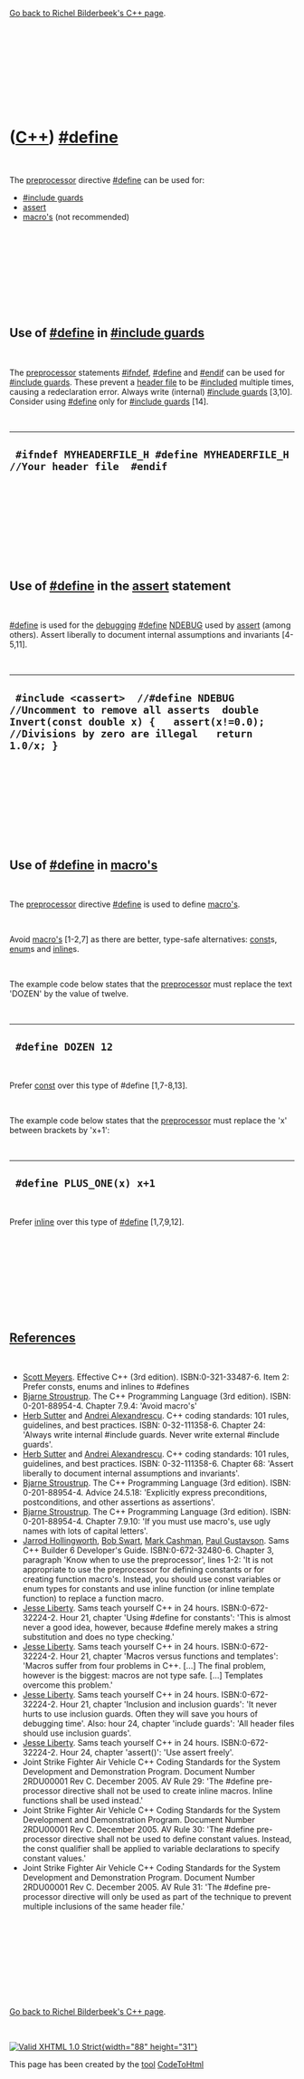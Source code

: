 

[Go back to Richel Bilderbeek's C++ page](Cpp.htm).

 

 

 

 

 

([C++](Cpp.htm)) [\#define](CppDefine.htm)
==========================================

 

The [preprocessor](CppPreprocessor.htm) directive
[\#define](CppDefine.htm) can be used for:

-   [\#include guards](CppIncludeGuard.htm)
-   [assert](CppAssert.htm)
-   [macro's](CppMacro.htm) (not recommended)

 

 

 

 

 

Use of [\#define](CppDefine.htm) in [\#include guards](CppIncludeGuard.htm)
---------------------------------------------------------------------------

 

The [preprocessor](CppPreprocessor.htm) statements
[\#ifndef](CppIfndef.htm), [\#define](CppDefine.htm) and
[\#endif](CppEndif.htm) can be used for [\#include
guards](CppIncludeGuard.htm). These prevent a [header
file](CppHeaderFile.htm) to be [\#included](CppInclude.htm) multiple
times, causing a redeclaration error. Always write (internal) [\#include
guards](CppIncludeGuard.htm) \[3,10\]. Consider using
[\#define](CppDefine.htm) only for [\#include
guards](CppIncludeGuard.htm) \[14\].

 

  ------------------------------------------------------------------------------
  ` #ifndef MYHEADERFILE_H #define MYHEADERFILE_H  //Your header file  #endif`
  ------------------------------------------------------------------------------

 

 

 

 

 

Use of [\#define](CppDefine.htm) in the [assert](CppAssert.htm) statement
-------------------------------------------------------------------------

 

[\#define](CppDefine.htm) is used for the [debugging](CppDebug.htm)
[\#define](CppDefine.htm) [NDEBUG](CppNDEBUG.htm) used by
[assert](CppAssert.htm) (among others). Assert liberally to document
internal assumptions and invariants \[4-5,11\].

 

  --------------------------------------------------------------------------------------------------------------------------------------------------------------------------------
  ` #include <cassert>  //#define NDEBUG //Uncomment to remove all asserts  double Invert(const double x) {   assert(x!=0.0); //Divisions by zero are illegal   return 1.0/x; }`
  --------------------------------------------------------------------------------------------------------------------------------------------------------------------------------

 

 

 

 

 

Use of [\#define](CppDefine.htm) in [macro's](CppMacro.htm)
-----------------------------------------------------------

 

The [preprocessor](CppPreprocessor.htm) directive
[\#define](CppDefine.htm) is used to define [macro's](CppMacro.htm).

 

Avoid [macro's](CppMacro.htm) \[1-2,7\] as there are better, type-safe
alternatives: [const](CppConst.htm)s, [enum](CppEnum.htm)s and
[inline](CppInline.htm)s.

 

The example code below states that the
[preprocessor](CppPreprocessor.htm) must replace the text 'DOZEN' by the
value of twelve.

 

  ---------------------
  ` #define DOZEN 12`
  ---------------------

 

Prefer [const](CppConst.htm) over this type of \#define \[1,7-8,13\].

 

The example code below states that the
[preprocessor](CppPreprocessor.htm) must replace the 'x' between
brackets by 'x+1':

 

  ----------------------------
  ` #define PLUS_ONE(x) x+1`
  ----------------------------

 

Prefer [inline](CppInline.htm) over this type of
[\#define](CppDefine.htm) \[1,7,9,12\].

 

 

 

 

 

[References](CppReferences.htm)
-------------------------------

 

-   [Scott Meyers](CppScottMeyers.htm). Effective C++ (3rd edition).
    ISBN:0-321-33487-6. Item 2: Prefer consts, enums and inlines to
    \#defines
-   [Bjarne Stroustrup](CppBjarneStroustrup.htm). The C++ Programming
    Language (3rd edition). ISBN: 0-201-88954-4. Chapter 7.9.4: 'Avoid
    macro's'
-   [Herb Sutter](CppHerbSutter.htm) and [Andrei
    Alexandrescu](CppAndreiAlexandrescu.htm). C++ coding standards: 101
    rules, guidelines, and best practices. ISBN: 0-32-111358-6. Chapter
    24: 'Always write internal \#include guards. Never write external
    \#include guards'.
-   [Herb Sutter](CppHerbSutter.htm) and [Andrei
    Alexandrescu](CppAndreiAlexandrescu.htm). C++ coding standards: 101
    rules, guidelines, and best practices. ISBN: 0-32-111358-6. Chapter
    68: 'Assert liberally to document internal assumptions
    and invariants'.
-   [Bjarne Stroustrup](CppBjarneStroustrup.htm). The C++ Programming
    Language (3rd edition). ISBN: 0-201-88954-4. Advice 24.5.18:
    'Explicitly express preconditions, postconditions, and other
    assertions as assertions'.
-   [Bjarne Stroustrup](CppBjarneStroustrup.htm). The C++ Programming
    Language (3rd edition). ISBN: 0-201-88954-4. Chapter 7.9.10: 'If you
    must use macro's, use ugly names with lots of capital letters'.
-   [Jarrod Hollingworth](CppJarrodHollingworth.htm), [Bob
    Swart](CppBobSwart.htm), [Mark Cashman](CppMarkCashman.htm), [Paul
    Gustavson](CppPaulGustavson.htm). Sams C++ Builder 6
    Developer's Guide. ISBN:0-672-32480-6. Chapter 3, paragraph 'Know
    when to use the preprocessor', lines 1-2: 'It is not appropriate to
    use the preprocessor for defining constants or for creating
    function macro's. Instead, you should use const variables or enum
    types for constants and use inline function (or inline
    template function) to replace a function macro.
-   [Jesse Liberty](CppJesseLiberty.htm). Sams teach yourself C++ in
    24 hours. ISBN:0-672-32224-2. Hour 21, chapter 'Using \#define for
    constants': 'This is almost never a good idea, however, because
    \#define merely makes a string substitution and does no type
    checking.'
-   [Jesse Liberty](CppJesseLiberty.htm). Sams teach yourself C++ in
    24 hours. ISBN:0-672-32224-2. Hour 21, chapter 'Macros versus
    functions and templates': 'Macros suffer from four problems in C++.
    \[...\] The final problem, however is the biggest: macros are not
    type safe. \[...\] Templates overcome this problem.'
-   [Jesse Liberty](CppJesseLiberty.htm). Sams teach yourself C++ in
    24 hours. ISBN:0-672-32224-2. Hour 21, chapter 'Inclusion and
    inclusion guards': 'It never hurts to use inclusion guards. Often
    they will save you hours of debugging time'. Also: hour 24, chapter
    'include guards': 'All header files should use inclusion guards'.
-   [Jesse Liberty](CppJesseLiberty.htm). Sams teach yourself C++ in
    24 hours. ISBN:0-672-32224-2. Hour 24, chapter 'assert()': 'Use
    assert freely'.
-   Joint Strike Fighter Air Vehicle C++ Coding Standards for the System
    Development and Demonstration Program. Document Number 2RDU00001
    Rev C. December 2005. AV Rule 29: 'The \#define pre-processor
    directive shall not be used to create inline macros. Inline
    functions shall be used instead.'
-   Joint Strike Fighter Air Vehicle C++ Coding Standards for the System
    Development and Demonstration Program. Document Number 2RDU00001
    Rev C. December 2005. AV Rule 30: 'The \#define pre-processor
    directive shall not be used to define constant values. Instead, the
    const qualifier shall be applied to variable declarations to specify
    constant values.'
-   Joint Strike Fighter Air Vehicle C++ Coding Standards for the System
    Development and Demonstration Program. Document Number 2RDU00001
    Rev C. December 2005. AV Rule 31: 'The \#define pre-processor
    directive will only be used as part of the technique to prevent
    multiple inclusions of the same header file.'

 

 

 

 

 

[Go back to Richel Bilderbeek's C++ page](Cpp.htm).



 

[![Valid XHTML 1.0 Strict](valid-xhtml10.png){width="88"
height="31"}](http://validator.w3.org/check?uri=referer)

This page has been created by the [tool](Tools.htm)
[CodeToHtml](ToolCodeToHtml.htm)
